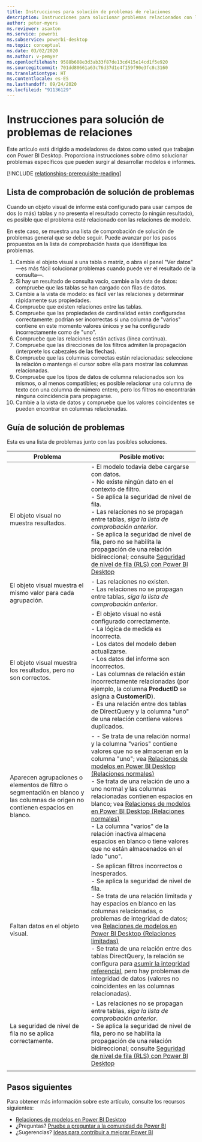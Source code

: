 ```yaml
---
title: Instrucciones para solución de problemas de relaciones
description: Instrucciones para solucionar problemas relacionados con la relación de modelos.
author: peter-myers
ms.reviewer: asaxton
ms.service: powerbi
ms.subservice: powerbi-desktop
ms.topic: conceptual
ms.date: 03/02/2020
ms.author: v-pemyer
ms.openlocfilehash: 9588b608e3d3ab33f87de13cd415e14cd1f5e920
ms.sourcegitcommit: 701dd80661a63c76d37d1e4f159f90e3fc8c3160
ms.translationtype: HT
ms.contentlocale: es-ES
ms.lasthandoff: 09/24/2020
ms.locfileid: "91136129"
---
```

# <a name="relationship-troubleshooting-guidance"></a>Instrucciones para solución de problemas de relaciones

Este artículo está dirigido a modeladores de datos como usted que trabajan con Power BI Desktop. Proporciona instrucciones sobre cómo solucionar problemas específicos que pueden surgir al desarrollar modelos e informes.

[!INCLUDE [relationships-prerequisite-reading](includes/relationships-prerequisite-reading.md)]

## <a name="troubleshooting-checklist"></a>Lista de comprobación de solución de problemas

Cuando un objeto visual de informe está configurado para usar campos de dos (o más) tablas y no presenta el resultado correcto (o ningún resultado), es posible que el problema esté relacionado con las relaciones de modelo.

En este caso, se muestra una lista de comprobación de solución de problemas general que se debe seguir. Puede avanzar por los pasos propuestos en la lista de comprobación hasta que identifique los problemas.

1. Cambie el objeto visual a una tabla o matriz, o abra el panel "Ver datos" —es más fácil solucionar problemas cuando puede ver el resultado de la consulta—.
1. Si hay un resultado de consulta vacío, cambie a la vista de datos: compruebe que las tablas se han cargado con filas de datos.
1. Cambie a la vista de modelo: es fácil ver las relaciones y determinar rápidamente sus propiedades.
1. Compruebe que existen relaciones entre las tablas.
1. Compruebe que las propiedades de cardinalidad están configuradas correctamente: podrían ser incorrectas si una columna de "varios" contiene en este momento valores únicos y se ha configurado incorrectamente como de "uno".
1. Compruebe que las relaciones están activas (línea continua).
1. Compruebe que las direcciones de los filtros admiten la propagación (interprete los cabezales de las flechas).
1. Compruebe que las columnas correctas están relacionadas: seleccione la relación o mantenga el cursor sobre ella para mostrar las columnas relacionadas.
1. Compruebe que los tipos de datos de columna relacionados son los mismos, o al menos compatibles; es posible relacionar una columna de texto con una columna de número entero, pero los filtros no encontrarán ninguna coincidencia para propagarse.
1. Cambie a la vista de datos y compruebe que los valores coincidentes se pueden encontrar en columnas relacionadas.

## <a name="troubleshooting-guide"></a>Guía de solución de problemas

Esta es una lista de problemas junto con las posibles soluciones.

|Problema|Posible motivo:|
|---------|---------|
|El objeto visual no muestra resultados.|- El modelo todavía debe cargarse con datos.<br />- No existe ningún dato en el contexto de filtro.<br />- Se aplica la seguridad de nivel de fila.<br />- Las relaciones no se propagan entre tablas, _siga la lista de comprobación anterior_.<br />- Se aplica la seguridad de nivel de fila, pero no se habilita la propagación de una relación bidireccional; consulte [Seguridad de nivel de fila (RLS) con Power BI Desktop](../create-reports/desktop-rls.md)|
|El objeto visual muestra el mismo valor para cada agrupación. |- Las relaciones no existen.<br />- Las relaciones no se propagan entre tablas, _siga la lista de comprobación anterior_.|
|El objeto visual muestra los resultados, pero no son correctos.|- El objeto visual no está configurado correctamente.<br />- La lógica de medida es incorrecta.<br />- Los datos del modelo deben actualizarse.<br />- Los datos del informe son incorrectos.<br />- Las columnas de relación están incorrectamente relacionadas (por ejemplo, la columna **ProductID** se asigna a **CustomerID**).<br />- Es una relación entre dos tablas de DirectQuery y la columna "uno" de una relación contiene valores duplicados.|
|Aparecen agrupaciones o elementos de filtro o segmentación en blanco y las columnas de origen no contienen espacios en blanco.|- - Se trata de una relación normal y la columna "varios" contiene valores que no se almacenan en la columna "uno"; vea [Relaciones de modelos en Power BI Desktop (Relaciones normales)](../transform-model/desktop-relationships-understand.md#regular-relationships)<br />- Se trata de una relación de uno a uno normal y las columnas relacionadas contienen espacios en blanco; vea [Relaciones de modelos en Power BI Desktop (Relaciones normales)](../transform-model/desktop-relationships-understand.md#regular-relationships)<br />- La columna "varios" de la relación inactiva almacena espacios en blanco o tiene valores que no están almacenados en el lado "uno".|
|Faltan datos en el objeto visual.|- Se aplican filtros incorrectos o inesperados.<br />- Se aplica la seguridad de nivel de fila.<br />- Se trata de una relación limitada y hay espacios en blanco en las columnas relacionadas, o problemas de integridad de datos; vea [Relaciones de modelos en Power BI Desktop (Relaciones limitadas)](../transform-model/desktop-relationships-understand.md#limited-relationships)<br />- Se trata de una relación entre dos tablas DirectQuery, la relación se configura para [asumir la integridad referencial](../transform-model/desktop-relationships-understand.md#assume-referential-integrity), pero hay problemas de integridad de datos (valores no coincidentes en las columnas relacionadas).|
|La seguridad de nivel de fila no se aplica correctamente.|- Las relaciones no se propagan entre tablas, _siga la lista de comprobación anterior_.<br />- Se aplica la seguridad de nivel de fila, pero no se habilita la propagación de una relación bidireccional; consulte [Seguridad de nivel de fila (RLS) con Power BI Desktop](../create-reports/desktop-rls.md)|
|||

## <a name="next-steps"></a>Pasos siguientes

Para obtener más información sobre este artículo, consulte los recursos siguientes:

- [Relaciones de modelos en Power BI Desktop](../transform-model/desktop-relationships-understand.md)
- ¿Preguntas? [Pruebe a preguntar a la comunidad de Power BI](https://community.powerbi.com/)
- ¿Sugerencias? [Ideas para contribuir a mejorar Power BI](https://ideas.powerbi.com/)
